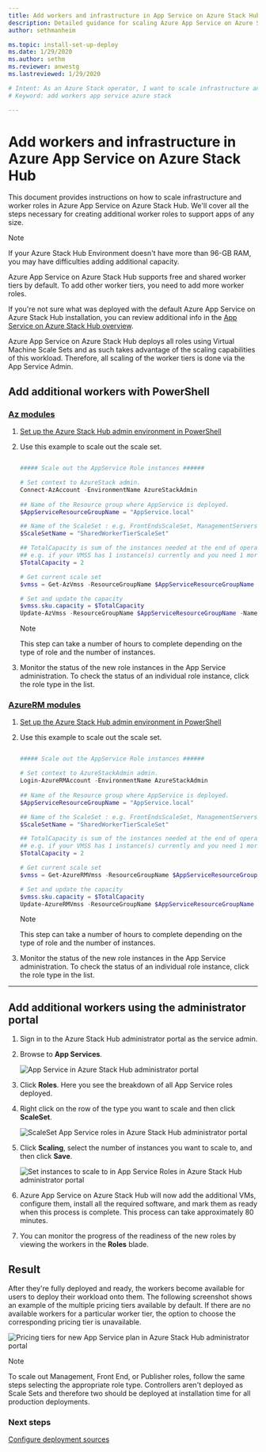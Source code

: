 ```yaml
---
title: Add workers and infrastructure in App Service on Azure Stack Hub 
description: Detailed guidance for scaling Azure App Service on Azure Stack Hub
author: sethmanheim

ms.topic: install-set-up-deploy
ms.date: 1/29/2020
ms.author: sethm
ms.reviewer: anwestg
ms.lastreviewed: 1/29/2020

# Intent: As an Azure Stack operator, I want to scale infrastructure and worker roles in App Service on Azure Stack so I can deploy workloads onto them.
# Keyword: add workers app service azure stack

---
```



# Add workers and infrastructure in Azure App Service on Azure Stack Hub

This document provides instructions on how to scale infrastructure and worker roles in Azure App Service on Azure Stack Hub. We'll cover all the steps necessary for creating additional worker roles to support apps of any size.

> [!NOTE]
> If your Azure Stack Hub Environment doesn't have more than 96-GB RAM, you may have difficulties adding additional capacity.

Azure App Service on Azure Stack Hub supports free and shared worker tiers by default. To add other worker tiers, you need to add more worker roles.

If you're not sure what was deployed with the default Azure App Service on Azure Stack Hub installation, you can review additional info in the [App Service on Azure Stack Hub overview](azure-stack-app-service-overview.md).

Azure App Service on Azure Stack Hub deploys all roles using Virtual Machine Scale Sets and as such takes advantage of the scaling capabilities of this workload. Therefore, all scaling of the worker tiers is done via the App Service Admin.

## Add additional workers with PowerShell



### [Az modules](#tab/az)

1. [Set up the Azure Stack Hub admin environment in PowerShell](azure-stack-powershell-configure-admin.md)

2. Use this example to scale out the scale set.

    ```powershell
    
    ##### Scale out the AppService Role instances ######
    
    # Set context to AzureStack admin.
    Connect-AzAccount -EnvironmentName AzureStackAdmin
                                                    
    ## Name of the Resource group where AppService is deployed.
    $AppServiceResourceGroupName = "AppService.local"
    
    ## Name of the ScaleSet : e.g. FrontEndsScaleSet, ManagementServersScaleSet, PublishersScaleSet , LargeWorkerTierScaleSet,      MediumWorkerTierScaleSet, SmallWorkerTierScaleSet, SharedWorkerTierScaleSet
    $ScaleSetName = "SharedWorkerTierScaleSet"
    
    ## TotalCapacity is sum of the instances needed at the end of operation. 
    ## e.g. if your VMSS has 1 instance(s) currently and you need 1 more the TotalCapacity should be set to 2
    $TotalCapacity = 2  
    
    # Get current scale set
    $vmss = Get-AzVmss -ResourceGroupName $AppServiceResourceGroupName -VMScaleSetName $ScaleSetName
    
    # Set and update the capacity
    $vmss.sku.capacity = $TotalCapacity
    Update-AzVmss -ResourceGroupName $AppServiceResourceGroupName -Name $ScaleSetName -VirtualMachineScaleSet $vmss 
    ```    

    > [!NOTE]
    > This step can take a number of hours to complete depending on the type of role and the number of instances.

3. Monitor the status of the new role instances in the App Service administration. To check the status of an individual role instance, click the role type in the list.
### [AzureRM modules](#tab/azurerm)

1. [Set up the Azure Stack Hub admin environment in PowerShell](azure-stack-powershell-configure-admin.md)

2. Use this example to scale out the scale set.

    ```powershell
    
    ##### Scale out the AppService Role instances ######
    
    # Set context to AzureStackAdmin admin.
    Login-AzureRMAccount -EnvironmentName AzureStackAdmin
                                                    
    ## Name of the Resource group where AppService is deployed.
    $AppServiceResourceGroupName = "AppService.local"
    
    ## Name of the ScaleSet : e.g. FrontEndsScaleSet, ManagementServersScaleSet, PublishersScaleSet , LargeWorkerTierScaleSet,      MediumWorkerTierScaleSet, SmallWorkerTierScaleSet, SharedWorkerTierScaleSet
    $ScaleSetName = "SharedWorkerTierScaleSet"
    
    ## TotalCapacity is sum of the instances needed at the end of operation. 
    ## e.g. if your VMSS has 1 instance(s) currently and you need 1 more the TotalCapacity should be set to 2
    $TotalCapacity = 2  
    
    # Get current scale set
    $vmss = Get-AzureRMVmss -ResourceGroupName $AppServiceResourceGroupName -VMScaleSetName $ScaleSetName
    
    # Set and update the capacity
    $vmss.sku.capacity = $TotalCapacity
    Update-AzureRMVmss -ResourceGroupName $AppServiceResourceGroupName -Name $ScaleSetName -VirtualMachineScaleSet $vmss 
    ```   

    > [!NOTE]
    > This step can take a number of hours to complete depending on the type of role and the number of instances.

3. Monitor the status of the new role instances in the App Service administration. To check the status of an individual role instance, click the role type in the list.
---

## Add additional workers using the administrator portal

1. Sign in to the Azure Stack Hub administrator portal as the service admin.

2. Browse to **App Services**.

    ![App Service in Azure Stack Hub administrator portal](media/azure-stack-app-service-add-worker-roles/image01.png)

3. Click **Roles**. Here you see the breakdown of all App Service roles deployed.

4. Right click on the row of the type you want to scale and then click **ScaleSet**.

    ![ScaleSet App Service roles in Azure Stack Hub administrator portal](media/azure-stack-app-service-add-worker-roles/image02.png)

5. Click **Scaling**, select the number of instances you want to scale to, and then click **Save**.

    ![Set instances to scale to in App Service Roles in Azure Stack Hub administrator portal](media/azure-stack-app-service-add-worker-roles/image03.png)

6. Azure App Service on Azure Stack Hub will now add the additional VMs, configure them, install all the required software, and mark them as ready when this process is complete. This process can take approximately 80 minutes.

7. You can monitor the progress of the readiness of the new roles by viewing the workers in the **Roles** blade.

## Result

After they're fully deployed and ready, the workers become available for users to deploy their workload onto them. The following screenshot shows an example of the multiple pricing tiers available by default. If there are no available workers for a particular worker tier, the option to choose the corresponding pricing tier is unavailable.

![Pricing tiers for new App Service plan in Azure Stack Hub administrator portal](media/azure-stack-app-service-add-worker-roles/image04.png)

>[!NOTE]
> To scale out Management, Front End, or Publisher roles, follow the same steps selecting the appropriate role type. Controllers aren't deployed as Scale Sets and therefore two should be deployed at installation time for all production deployments.

### Next steps

[Configure deployment sources](azure-stack-app-service-configure-deployment-sources.md)
